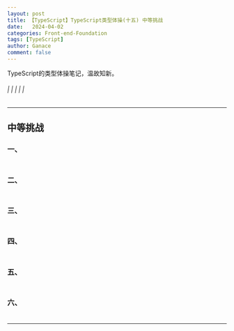 ```yaml
---
layout: post
title: 【TypeScript】TypeScript类型体操(十五) 中等挑战
date:   2024-04-02
categories: Front-end-Foundation
tags: [TypeScript]
author: Ganace
comment: false
---
```


TypeScript的类型体操笔记，温故知新。

######  |  |  |  |  |

---

## 中等挑战


### 一、

##### 

```ts 

```


### 二、

##### 

```ts 

```


### 三、

##### 

```ts 

```


### 四、

##### 

```ts 

```


### 五、

##### 

```ts 

```



### 六、

##### 

```ts 

```



---

